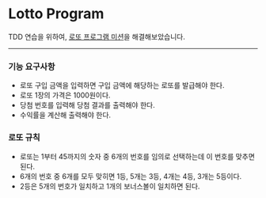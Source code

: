 # Lotto Program

TDD 연습을 위하여, [로또 프로그램 미션](https://www.slipp.net/questions/590)을 해결해보았습니다.  

--------

### 기능 요구사항
- 로또 구입 금액을 입력하면 구입 금액에 해당하는 로또를 발급해야 한다.
- 로또 1장의 가격은 1000원이다.
- 당첨 번호를 입력해 당첨 결과를 출력해야 한다.
- 수익률을 계산해 출력해야 한다.  

### 로또 규칙
- 로또는 1부터 45까지의 숫자 중 6개의 번호를 임의로 선택하는데 이 번호를 맞추면 된다.
- 6개의 번호 중 6개를 모두 맞히면 1등, 5개는 3등, 4개는 4등, 3개는 5등이다.
- 2등은 5개의 번호가 일치하고 1개의 보너스볼이 일치하면 된다.  




